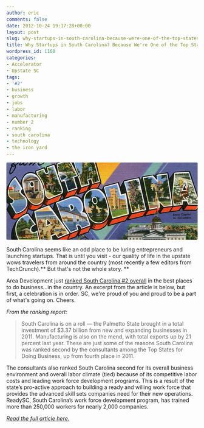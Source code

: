 ```yaml
---
author: eric
comments: false
date: 2012-10-24 19:17:28+00:00
layout: post
slug: why-startups-in-south-carolina-because-were-one-of-the-top-states-for-business
title: Why Startups in South Carolina? Because We're One of the Top States for Business
wordpress_id: 1160
categories:
- Accelerator
- Upstate SC
tags:
- '#2'
- business
- growth
- jobs
- labor
- manufacturing
- number 2
- ranking
- south carolina
- technology
- the iron yard
---
```


<img src="/images/blog/2012/10/sc-680x274.jpg" style="border-radius: 3px;">

South Carolina seems like an odd place to be luring entrepreneurs and launching startups. That is until you visit - our quality of life in the upstate wows travelers from around the country (most recently a few editors from TechCrunch).** But that's not the whole story. **

<!-- more -->

Area Development just [ranked South Carolina #2 overall](http://www.areadevelopment.com/Top-States-for-Doing-Business/Fall2012/Strong-Business-Labor-Climat-South-Carolina-789932.shtml) in the best places to do business...in the country. An excerpt from the article is below, but first, a celebration is in order. SC, we're proud of you and proud to be a part of what's going on. Cheers. 

_From the ranking report:_

> South Carolina is on a roll — the Palmetto State brought in a total investment of $3.37 billion from new and expanding businesses in 2011. Manufacturing is also on the mend, with total exports up by 21 percent last year. These are just some of the reasons South Carolina was ranked second by the consultants among the Top States for Doing Business, up from fourth place in 2011.

The consultants also ranked South Carolina second for its overall business environment and overall labor climate (tied) because of its competitive labor costs and leading work force development programs. This is a result of the state’s pro-active approach to building a ready and willing work force that provides the advanced skill sets companies need for their new operations. ReadySC, South Carolina’s work force development program, has trained more than 250,000 workers for nearly 2,000 companies.

_[Read the full article here.](http://www.areadevelopment.com/Top-States-for-Doing-Business/Fall2012/Strong-Business-Labor-Climat-South-Carolina-789932.shtml)_
